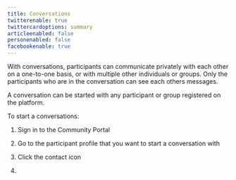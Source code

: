 ```yaml
---
title: Conversations
twitterenable: true
twittercardoptions: summary
articleenabled: false
personenabled: false
facebookenable: true
---
```


With conversations, participants can communicate privately with each other on a one-to-one basis, or with multiple other individuals or groups. Only the participants who are in the conversation can see each others messages.

A conversation can be started with any participant or group registered on the platform.

To start a conversations:

1. Sign in to the Community Portal
2. Go to the participant profile that you want to start a conversation with
3. Click the contact icon



4. 